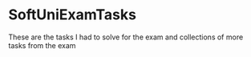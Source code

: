 # SoftUniExamTasks
These are the tasks I had to solve for the exam and collections of more tasks from the exam
